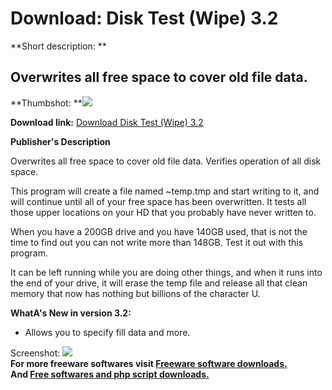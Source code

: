 # Download: Disk Test (Wipe) 3.2

**Short description: **

## Overwrites all free space to cover old file data.

  
**Thumbshot: **![](http://www.freewarefiles.com/screenshot/dsktstwipe3_md.jpg)   
  
**Download link:** [Download Disk Test (Wipe) 3.2](http://freesoftwares.boysofts.com/Disk-Test-wipe_program_64650.html)  
  

**Publisher's Description**  
  

Overwrites all free space to cover old file data. Verifies operation of all
disk space.

This program will create a file named ~temp.tmp and start writing to it, and
will continue until all of your free space has been overwritten. It tests all
those upper locations on your HD that you probably have never written to.

When you have a 200GB drive and you have 140GB used, that is not the time to
find out you can not write more than 148GB. Test it out with this program.

It can be left running while you are doing other things, and when it runs into
the end of your drive, it will erase the temp file and release all that clean
memory that now has nothing but billions of the character U.

**WhatA's New in version 3.2:**

  * Allows you to specify fill data and more. 

  
  
Screenshot: ![](http://www.freewarefiles.com/screenshot/dsktstwipe3.jpg)  
**For more freeware softwares visit [Freeware software downloads.](http://freesoftwares.boysofts.com/)**   
**And [Free softwares and php script downloads.](http://www.boysofts.com/)**


